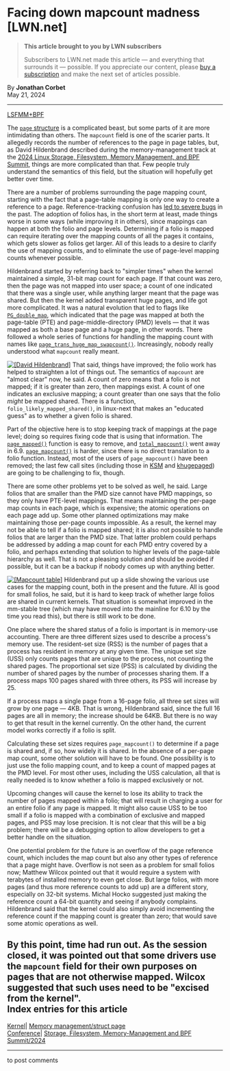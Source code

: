 # Facing down mapcount madness [LWN.net]

> **This article brought to you by LWN subscribers**
> 
> Subscribers to LWN.net made this article — and everything that surrounds it — possible. If you appreciate our content, please [buy a subscription](/Promo/nst-nag3/subscribe) and make the next set of articles possible. 

By **Jonathan Corbet**  
May 21, 2024 

* * *

[LSFMM+BPF](/Articles/lsfmmbpf2024/)

The [`page` structure](https://elixir.bootlin.com/linux/v6.9.1/source/include/linux/mm_types.h#L35) is a complicated beast, but some parts of it are more intimidating than others. The `mapcount` field is one of the scarier parts. It allegedly records the number of references to the page in page tables, but, as David Hildenbrand described during the memory-management track at the [2024 Linux Storage, Filesystem, Memory Management, and BPF Summit](https://events.linuxfoundation.org/lsfmmbpf/), things are more complicated than that. Few people truly understand the semantics of this field, but the situation will hopefully get better over time. 

There are a number of problems surrounding the page mapping count, starting with the fact that a page-table mapping is only one way to create a reference to a page. Reference-tracking confusion has [led to severe bugs](/Articles/895439/) in the past. The adoption of folios has, in the short term at least, made things worse in some ways (while improving it in others), since mappings can happen at both the folio and page levels. Determining if a folio is mapped can require iterating over the mapping counts of all the pages it contains, which gets slower as folios get larger. All of this leads to a desire to clarify the use of mapping counts, and to eliminate the use of page-level mapping counts whenever possible. 

Hildenbrand started by referring back to "simpler times" when the kernel maintained a simple, 31-bit map count for each page. If that count was zero, then the page was not mapped into user space; a count of one indicated that there was a single user, while anything larger meant that the page was shared. But then the kernel added transparent huge pages, and life got more complicated. It was a natural evolution that led to flags like [`PG_double_map`](https://elixir.bootlin.com/linux/v6.0.19/source/include/linux/page-flags.h#L878), which indicated that the page was mapped at both the page-table (PTE) and page-middle-directory (PMD) levels — that it was mapped as both a base page and a huge page, in other words. There followed a whole series of functions for handling the mapping count with names like [`page_trans_huge_map_swapcount()`](https://elixir.bootlin.com/linux/v5.0.21/source/mm/swapfile.c#L1484). Increasingly, nobody really understood what `mapcount` really meant. 

[![\[David
Hildenbrand\]](https://static.lwn.net/images/conf/2024/lsfmm/DavidHildenbrand-sm.png)](/Articles/974228/) That said, things have improved; the folio work has helped to straighten a lot of things out. The semantics of `mapcount` are "almost clear" now, he said. A count of zero means that a folio is not mapped; if it is greater than zero, then mappings exist. A count of one indicates an exclusive mapping; a count greater than one says that the folio _might_ be mapped shared. There is a function, `folio_likely_mapped_shared()`, in linux-next that makes an "educated guess" as to whether a given folio is shared. 

Part of the objective here is to stop keeping track of mappings at the page level; doing so requires fixing code that is using that information. The [`page_mapped()`](https://elixir.bootlin.com/linux/v6.9.1/source/include/linux/mm.h#L1285) function is easy to remove, and [`total_mapcount()`](https://elixir.bootlin.com/linux/v6.8.10/source/include/linux/mm.h#L1243) went away in 6.9. [`page_mapcount()`](https://elixir.bootlin.com/linux/v6.9.1/source/include/linux/mm.h#L1218) is harder, since there is no direct translation to a folio function. Instead, most of the users of `page_mapcount()` have been removed; the last few call sites (including those in [KSM](/ml/linux-mm/20240416172533.663418-1-david@redhat.com/) and [khugepaged](/ml/linux-mm/20240424122630.495788-1-david@redhat.com/)) are going to be challenging to fix, though. 

There are some other problems yet to be solved as well, he said. Large folios that are smaller than the PMD size cannot have PMD mappings, so they only have PTE-level mappings. That means maintaining the per-page map counts in each page, which is expensive; the atomic operations on each page add up. Some other planned optimizations may make maintaining those per-page counts impossible. As a result, the kernel may not be able to tell if a folio is mapped shared; it is also not possible to handle folios that are larger than the PMD size. That latter problem could perhaps be addressed by adding a map count for each PMD entry covered by a folio, and perhaps extending that solution to higher levels of the page-table hierarchy as well. That is not a pleasing solution and should be avoided if possible, but it can be a backup if nobody comes up with anything better. 

[![\[Mapcount table\]](https://static.lwn.net/images/conf/2024/lsfmm/mapcount-table-sm.jpg)](/Articles/974230/) Hildenbrand put up a slide showing the various use cases for the mapping count, both in the present and the future. All is good for small folios, he said, but it is hard to keep track of whether large folios are shared in current kernels. That situation is somewhat improved in the mm-stable tree (which may have moved into the mainline for 6.10 by the time you read this), but there is still work to be done. 

One place where the shared status of a folio is important is in memory-use accounting. There are three different sizes used to describe a process's memory use. The resident-set size (RSS) is the number of pages that a process has resident in memory at any given time. The unique set size (USS) only counts pages that are unique to the process, not counting the shared pages. The proportional set size (PSS) is calculated by dividing the number of shared pages by the number of processes sharing them. If a process maps 100 pages shared with three others, its PSS will increase by 25. 

If a process maps a single page from a 16-page folio, all three set sizes will grow by one page — 4KB. That is wrong, Hildenbrand said, since the full 16 pages are all in memory; the increase should be 64KB. But there is no way to get that result in the kernel currently. On the other hand, the current model works correctly if a folio is split. 

Calculating these set sizes requires `page_mapcount()` to determine if a page is shared and, if so, how widely it is shared. In the absence of a per-page map count, some other solution will have to be found. One possibility is to just use the folio mapping count, and to keep a count of mapped pages at the PMD level. For most other uses, including the USS calculation, all that is really needed is to know whether a folio is mapped exclusively or not. 

Upcoming changes will cause the kernel to lose its ability to track the number of pages mapped within a folio; that will result in charging a user for an entire folio if any page is mapped. It might also cause USS to be too small if a folio is mapped with a combination of exclusive and mapped pages, and PSS may lose precision. It is not clear that this will be a big problem; there will be a debugging option to allow developers to get a better handle on the situation. 

One potential problem for the future is an overflow of the page reference count, which includes the map count but also any other types of reference that a page might have. Overflow is not seen as a problem for small folios now; Matthew Wilcox pointed out that it would require a system with terabytes of installed memory to even get close. But large folios, with more pages (and thus more reference counts to add up) are a different story, especially on 32-bit systems. Michal Hocko suggested just making the reference count a 64-bit quantity and seeing if anybody complains. Hildenbrand said that the kernel could also simply avoid incrementing the reference count if the mapping count is greater than zero; that would save some atomic operations as well. 

By this point, time had run out. As the session closed, it was pointed out that some drivers use the `mapcount` field for their own purposes on pages that are not otherwise mapped. Wilcox suggested that such uses need to be "excised from the kernel".  
Index entries for this article  
---  
[Kernel](/Kernel/Index)| [Memory management/struct page](/Kernel/Index#Memory_management-struct_page)  
[Conference](/Archives/ConferenceIndex/)| [Storage, Filesystem, Memory-Management and BPF Summit/2024](/Archives/ConferenceIndex/#Storage_Filesystem_Memory-Management_and_BPF_Summit-2024)  
  


* * *

to post comments 
